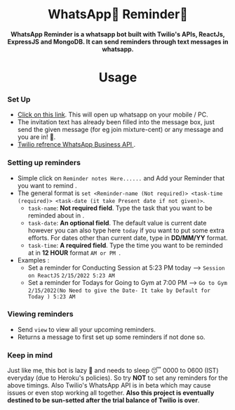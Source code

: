 <h1 align="center">WhatsApp🤖 Reminder🔔</h1>

<h4 align="center">WhatsApp  Reminder is a whatsapp bot built with Twilio's APIs, ReactJs, ExpressJS and MongoDB. It can send reminders through text messages in whatsapp.</h4>

<!-- <div align="center">
<img src="./rebot.svg" align="center" width="250px">
</div> -->

<h1 align="center">Usage</h2>

### Set Up
- [Click on this link](https://api.whatsapp.com/send/?phone=%2B14155238886&text=join+mixture-cent&app_absent=0). This will open up whatsapp on your mobile / PC.
- The invitation text has already been filled into the message box, just send the given message (for eg  join mixture-cent)  or any message and you are in! 🎉.
- [Twilio refrence WhatsApp Business API ](https://www.twilio.com/whatsapp).

### Setting up reminders

- Simple click on `Reminder notes Here......` and Add your Reminder that you want to remind . 
- The general format is `set <Reminder-name (Not required)> <task-time (required)> <task-date (it take Present date if not given)>`. 
  - `task-name`: **Not required field**. Type the task that you want to be reminded about in .
  - `task-date`: **An optional field**. The default value is current date however you can also type here `today` if you want to put some extra efforts. For dates other than current date, type in **DD/MM/YY** format.
  - `task-time`: **A required field**. Type the time you want to be reminded at in **12 HOUR** format `AM or PM `.
- Examples :
  - Set a reminder for Conducting Session at 5:23 PM today --> `Session on ReactJS` `2/15/2022 5:23 AM `
  - Set a reminder for Todays for Going to Gym  at 7:00 PM --> `Go to Gym` `2/15/2022(No Need to give the Date- It take by Default for Today ) 5:23 AM `


### Viewing reminders
- Send `view` to view all your upcoming reminders.
- Returns a message to first set up some reminders if not done so.

### Keep in mind
Just like me, this bot is lazy 🦥 and needs to sleep 😴 0000 to 0600 (IST) everyday (due to Heroku's policies). So try **NOT** to set any reminders for the above timings. Also Twilio's WhatsApp API is in beta which may cause issues or even stop working all together. **Also this project is eventually destined to be sun-setted after the trial balance of Twilio is over**.